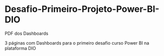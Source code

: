 # Desafio-Primeiro-Projeto-Power-BI-DIO

PDF dos Dashboards 

3 páginas com Dashboards para o primeiro desafio curso Power BI na plataforma DIO
